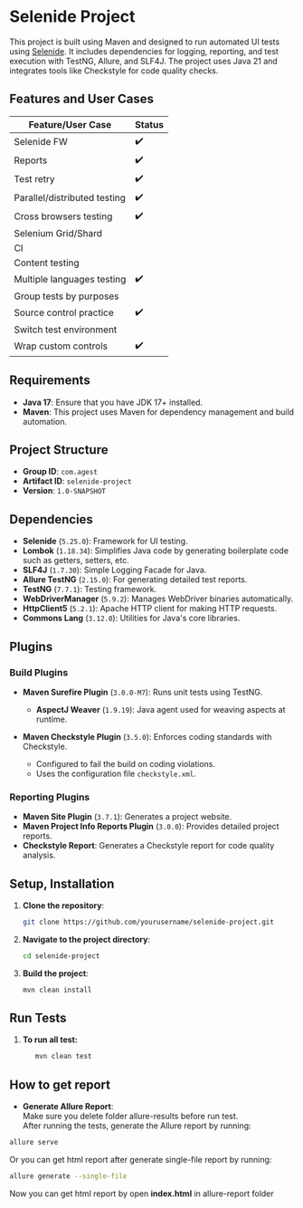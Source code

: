 # Selenide Project

This project is built using Maven and designed to run automated UI tests using [Selenide](https://selenide.org/). It
includes dependencies for logging, reporting, and test execution with TestNG, Allure, and SLF4J. The project uses Java
21 and integrates tools like Checkstyle for code quality checks.

## Features and User Cases

| Feature/User Case            | Status |
|------------------------------|--------|
| Selenide FW                  | ✔️     |
| Reports                      | ✔️     |
| Test retry                   | ✔️     |
| Parallel/distributed testing | ✔️     |
| Cross browsers testing       | ✔️     |
| Selenium Grid/Shard          |        |
| CI                           |        |
| Content testing              |        |
| Multiple languages testing   | ✔️     |
| Group tests by purposes      |        |
| Source control practice      | ✔️     |
| Switch test environment      |        |
| Wrap custom controls         | ✔️     |

## Requirements

- **Java 17**: Ensure that you have JDK 17+ installed.
- **Maven**: This project uses Maven for dependency management and build automation.

## Project Structure

- **Group ID**: `com.agest`
- **Artifact ID**: `selenide-project`
- **Version**: `1.0-SNAPSHOT`

## Dependencies

- **Selenide** (`5.25.0`): Framework for UI testing.
- **Lombok** (`1.18.34`): Simplifies Java code by generating boilerplate code such as getters, setters, etc.
- **SLF4J** (`1.7.30`): Simple Logging Facade for Java.
- **Allure TestNG** (`2.15.0`): For generating detailed test reports.
- **TestNG** (`7.7.1`): Testing framework.
- **WebDriverManager** (`5.9.2`): Manages WebDriver binaries automatically.
- **HttpClient5** (`5.2.1`): Apache HTTP client for making HTTP requests.
- **Commons Lang** (`3.12.0`): Utilities for Java's core libraries.

## Plugins

### Build Plugins

- **Maven Surefire Plugin** (`3.0.0-M7`): Runs unit tests using TestNG.
    - **AspectJ Weaver** (`1.9.19`): Java agent used for weaving aspects at runtime.

- **Maven Checkstyle Plugin** (`3.5.0`): Enforces coding standards with Checkstyle.
    - Configured to fail the build on coding violations.
    - Uses the configuration file `checkstyle.xml`.

### Reporting Plugins

- **Maven Site Plugin** (`3.7.1`): Generates a project website.
- **Maven Project Info Reports Plugin** (`3.0.0`): Provides detailed project reports.
- **Checkstyle Report**: Generates a Checkstyle report for code quality analysis.

## Setup, Installation

1. **Clone the repository**:
    ```bash
    git clone https://github.com/yourusername/selenide-project.git
    ```

2. **Navigate to the project directory**:
    ```bash
    cd selenide-project
    ```

3. **Build the project**:
    ```bash
    mvn clean install
    ```

## Run Tests

1. **To run all test:**
   ```bash
      mvn clean test
   ```

## How to get report

- **Generate Allure Report**:
  <br>
  Make sure you delete folder allure-results before run test.
  <br>
  After running the tests, generate the Allure report by running:

```bash
allure serve
```

Or you can get html report after generate single-file report by running:

```bash
allure generate --single-file
```

Now you can get html report by open <b>index.html</b> in allure-report folder
